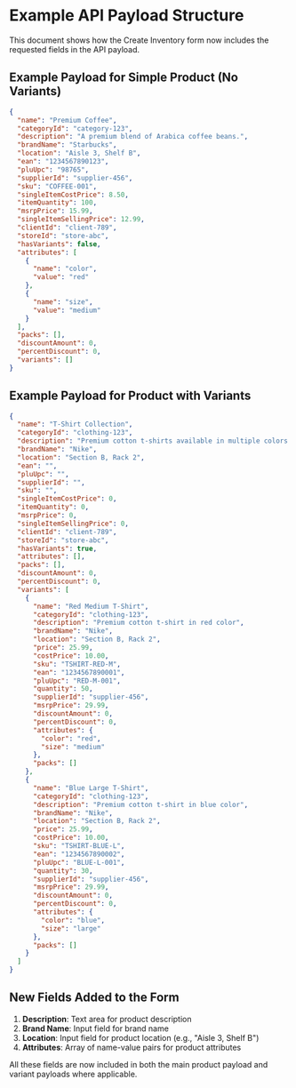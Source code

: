 # Example API Payload Structure

This document shows how the Create Inventory form now includes the requested fields in the API payload.

## Example Payload for Simple Product (No Variants)

```json
{
  "name": "Premium Coffee",
  "categoryId": "category-123",
  "description": "A premium blend of Arabica coffee beans.",
  "brandName": "Starbucks",
  "location": "Aisle 3, Shelf B",
  "ean": "1234567890123",
  "pluUpc": "98765",
  "supplierId": "supplier-456",
  "sku": "COFFEE-001",
  "singleItemCostPrice": 8.50,
  "itemQuantity": 100,
  "msrpPrice": 15.99,
  "singleItemSellingPrice": 12.99,
  "clientId": "client-789",
  "storeId": "store-abc",
  "hasVariants": false,
  "attributes": [
    {
      "name": "color",
      "value": "red"
    },
    {
      "name": "size",
      "value": "medium"
    }
  ],
  "packs": [],
  "discountAmount": 0,
  "percentDiscount": 0,
  "variants": []
}
```

## Example Payload for Product with Variants

```json
{
  "name": "T-Shirt Collection",
  "categoryId": "clothing-123",
  "description": "Premium cotton t-shirts available in multiple colors and sizes",
  "brandName": "Nike",
  "location": "Section B, Rack 2",
  "ean": "",
  "pluUpc": "",
  "supplierId": "",
  "sku": "",
  "singleItemCostPrice": 0,
  "itemQuantity": 0,
  "msrpPrice": 0,
  "singleItemSellingPrice": 0,
  "clientId": "client-789",
  "storeId": "store-abc",
  "hasVariants": true,
  "attributes": [],
  "packs": [],
  "discountAmount": 0,
  "percentDiscount": 0,
  "variants": [
    {
      "name": "Red Medium T-Shirt",
      "categoryId": "clothing-123",
      "description": "Premium cotton t-shirt in red color",
      "brandName": "Nike",
      "location": "Section B, Rack 2",
      "price": 25.99,
      "costPrice": 10.00,
      "sku": "TSHIRT-RED-M",
      "ean": "1234567890001",
      "pluUpc": "RED-M-001",
      "quantity": 50,
      "supplierId": "supplier-456",
      "msrpPrice": 29.99,
      "discountAmount": 0,
      "percentDiscount": 0,
      "attributes": {
        "color": "red",
        "size": "medium"
      },
      "packs": []
    },
    {
      "name": "Blue Large T-Shirt",
      "categoryId": "clothing-123",
      "description": "Premium cotton t-shirt in blue color",
      "brandName": "Nike",
      "location": "Section B, Rack 2",
      "price": 25.99,
      "costPrice": 10.00,
      "sku": "TSHIRT-BLUE-L",
      "ean": "1234567890002",
      "pluUpc": "BLUE-L-001",
      "quantity": 30,
      "supplierId": "supplier-456",
      "msrpPrice": 29.99,
      "discountAmount": 0,
      "percentDiscount": 0,
      "attributes": {
        "color": "blue",
        "size": "large"
      },
      "packs": []
    }
  ]
}
```

## New Fields Added to the Form

1. **Description**: Text area for product description
2. **Brand Name**: Input field for brand name
3. **Location**: Input field for product location (e.g., "Aisle 3, Shelf B")
4. **Attributes**: Array of name-value pairs for product attributes

All these fields are now included in both the main product payload and variant payloads where applicable.
